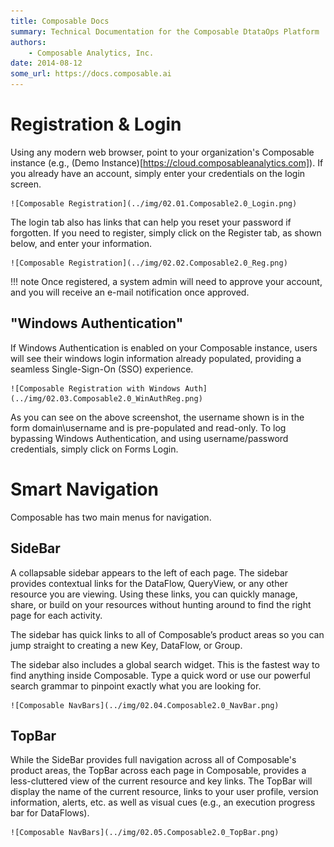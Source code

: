 ```yaml
---
title: Composable Docs
summary: Technical Documentation for the Composable DtataOps Platform
authors:
    - Composable Analytics, Inc.
date: 2014-08-12
some_url: https://docs.composable.ai
---
```


# Registration & Login

Using any modern web browser, point to your organization's Composable instance (e.g., (Demo Instance)[https://cloud.composableanalytics.com]). If you already have an account, simply enter your credentials on the login screen.

    ![Composable Registration](../img/02.01.Composable2.0_Login.png)

The login tab also has links that can help you reset your password if forgotten. If you need to register, simply click on the Register tab, as shown below, and enter your information.

    ![Composable Registration](../img/02.02.Composable2.0_Reg.png)

!!! note
    Once registered, a system admin will need to approve your account, and you will receive an e-mail notification once approved.

## "Windows Authentication"

If Windows Authentication is enabled on your Composable instance, users will see their windows login information already populated, providing a seamless Single-Sign-On (SSO) experience.

    ![Composable Registration with Windows Auth](../img/02.03.Composable2.0_WinAuthReg.png)

As you can see on the above screenshot, the username shown is in the form domain\username and is pre-populated and read-only. To log bypassing Windows Authentication, and using username/password credentials, simply click on Forms Login.

# Smart Navigation

Composable has two main menus for navigation.

## SideBar

A collapsable sidebar appears to the left of each page. The sidebar provides contextual links for the DataFlow, QueryView, or any other resource you are viewing. Using these links, you can quickly manage, share, or build on your resources without hunting around to find the right page for each activity.

The sidebar has quick links to all of Composable’s product areas so you can jump straight to creating a new Key, DataFlow, or Group.

The sidebar also includes a global search widget. This is the fastest way to find anything inside Composable. Type a quick word or use our powerful search grammar to pinpoint exactly what you are looking for.

    ![Composable NavBars](../img/02.04.Composable2.0_NavBar.png)

## TopBar

While the SideBar provides full navigation across all of Composable's product areas, the TopBar across each page in Composable, provides a less-cluttered view of the current resource and key links. The TopBar will display the name of the current resource, links to your user profile, version information, alerts, etc. as well as visual cues (e.g., an execution progress bar for DataFlows).

    ![Composable NavBars](../img/02.05.Composable2.0_TopBar.png)